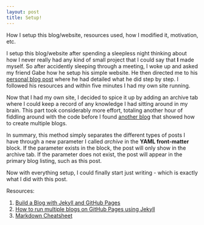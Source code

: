 ```yaml
---
layout: post
title: Setup!
---
```


How I setup this blog/website, resources used, how I modified it, motivation, etc.

I setup this blog/website after spending a sleepless night thinking about how I never really had any kind of small project that I could say that
**__I__** made myself. So after accidently sleeping through a meeting, I woke up and asked my friend Gabe how he setup his simple website. He then directed me to his [personal blog post](https://dabe.tech/Making-This-Blog/) where he had detailed what he did step by step. I followed his resources and within five minutes I had my own site running.

Now that I had my own site, I decided to spice it up by adding an archive tab where I could keep a record of any knowledge I had sitting around in my brain. This part took considerably more effort, totaling another hour of fiddling around with the code before I found [another blog](https://stochastic.life/2016/01/06/multiple-blogs-on-single-jekyll-instance/) that showed how to create multiple blogs.

In summary, this method simply separates the different types of posts I have through a new parameter I called *archive* in the **YAML front-matter** block. If the parameter exists in the block, the post will only show in the archive tab. If the parameter does not exist, the post will appear in the primary blog listing, such as this post.

Now with everything setup, I could finally start just writing - which is exactly what I did with this post.

Resources:

1. [Build a Blog with Jekyll and GitHub Pages](https://www.smashingmagazine.com/2014/08/build-blog-jekyll-github-pages/)
2. [How to run multiple blogs on GitHub Pages using Jekyll](https://stochastic.life/2016/01/06/multiple-blogs-on-single-jekyll-instance/)
3. [Markdown Cheatsheet](https://github.com/adam-p/markdown-here/wiki/Markdown-Cheatsheet)